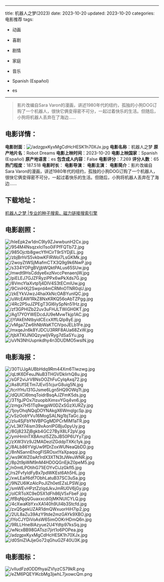 
---
title: 机器人之梦(2023)
date: 2023-10-20
updated: 2023-10-20
categories: 电影推荐
tags:
- 动画
- 喜剧
- 剧情
- 家庭
- 音乐

- Spanish (Español)
- es
---


> 影片改编自Sara Varon的漫画，讲述1980年代的纽约，孤独的小狗DOG订购了一个机器人，很快它俩变得密不可分，一起过着快乐的生活。但随后，小狗将机器人丢弃在了海边……

## **电影详情**：

**电影封面**：<img src="https://image.tmdb.org/t/p/w200/adzgpxKyxMgCdHcHESK1h70XJx.jpg" alt="/adzgpxKyxMgCdHcHESK1h70XJx.jpg" title="/adzgpxKyxMgCdHcHESK1h70XJx.jpg">
**电影名称**：机器人之梦
**原产地片名**：Robot Dreams
**电影上映时间**：2023-10-20
**电影上映国家**：Spanish (Español)
**原产地语言**：es
**包含成人内容**：False
**电影评分**：7.269
**评分人数**：65
**热门程度**：187.518
**电影时长**：
**电影导演**：
**电影主演**：
**电影简介**：影片改编自Sara Varon的漫画，讲述1980年代的纽约，孤独的小狗DOG订购了一个机器人，很快它俩变得密不可分，一起过着快乐的生活。但随后，小狗将机器人丢弃在了海边……

## **下载地址**：
[机器人之梦 |专业的种子搜索、磁力链接搜索引擎](https://movie.amd794.com:2083/?search=Robot%20Dreams&ordering=&mode=match_phrase&page_size=10&page=1)
 

## **电影剧照**：
<img src="https://image.tmdb.org/t/p/original/hIeEpk2w1dnC9ly9ZJwwbunH2Cx.jpg" alt="/hIeEpk2w1dnC9ly9ZJwwbunH2Cx.jpg" title="/hIeEpk2w1dnC9ly9ZJwwbunH2Cx.jpg"><img src="https://image.tmdb.org/t/p/original/954M4NsqzxIcl1so0iFPfFQTb72.jpg" alt="/954M4NsqzxIcl1so0iFPfFQTb72.jpg" title="/954M4NsqzxIcl1so0iFPfFQTb72.jpg"><img src="https://image.tmdb.org/t/p/original/985Ojctb8gwcYfHCirT9rSYDjEL.jpg" alt="/985Ojctb8gwcYfHCirT9rSYDjEL.jpg" title="/985Ojctb8gwcYfHCirT9rSYDjEL.jpg"><img src="https://image.tmdb.org/t/p/original/zbjBrhVS5vkbwKFIRWol7LsGKMk.jpg" alt="/zbjBrhVS5vkbwKFIRWol7LsGKMk.jpg" title="/zbjBrhVS5vkbwKFIRWol7LsGKMk.jpg"><img src="https://image.tmdb.org/t/p/original/2woyZtWSjMiafmCTX3Q9g9k6NwP.jpg" alt="/2woyZtWSjMiafmCTX3Q9g9k6NwP.jpg" title="/2woyZtWSjMiafmCTX3Q9g9k6NwP.jpg"><img src="https://image.tmdb.org/t/p/original/s334YOPgBVjjbWQktPALus65SUw.jpg" alt="/s334YOPgBVjjbWQktPALus65SUw.jpg" title="/s334YOPgBVjjbWQktPALus65SUw.jpg"><img src="https://image.tmdb.org/t/p/original/mwdt9HsCddye6xzNvccPenaenjW.jpg" alt="/mwdt9HsCddye6xzNvccPenaenjW.jpg" title="/mwdt9HsCddye6xzNvccPenaenjW.jpg"><img src="https://image.tmdb.org/t/p/original/piELEJ7GJZFRyziPPx6wPkXds7G.jpg" alt="/piELEJ7GJZFRyziPPx6wPkXds7G.jpg" title="/piELEJ7GJZFRyziPPx6wPkXds7G.jpg"><img src="https://image.tmdb.org/t/p/original/8VmcYlaXvtp1j4DIV4S3tECmlUw.jpg" alt="/8VmcYlaXvtp1j4DIV4S3tECmlUw.jpg" title="/8VmcYlaXvtp1j4DIV4S3tECmlUw.jpg"><img src="https://image.tmdb.org/t/p/original/9CiniHXj2Swprd4mCRMnOTNR0qU.jpg" alt="/9CiniHXj2Swprd4mCRMnOTNR0qU.jpg" title="/9CiniHXj2Swprd4mCRMnOTNR0qU.jpg"><img src="https://image.tmdb.org/t/p/original/zkEYkVJwzJ4haiXkNcOABYunlQC.jpg" alt="/zkEYkVJwzJ4haiXkNcOABYunlQC.jpg" title="/zkEYkVJwzJ4haiXkNcOABYunlQC.jpg"><img src="https://image.tmdb.org/t/p/original/uWcEAW1RkZ8NxKRKQ56oAbTZPgg.jpg" alt="/uWcEAW1RkZ8NxKRKQ56oAbTZPgg.jpg" title="/uWcEAW1RkZ8NxKRKQ56oAbTZPgg.jpg"><img src="https://image.tmdb.org/t/p/original/4Rc2P5uJZPEgT3Gl6IySpNn51Hz.jpg" alt="/4Rc2P5uJZPEgT3Gl6IySpNn51Hz.jpg" title="/4Rc2P5uJZPEgT3Gl6IySpNn51Hz.jpg"><img src="https://image.tmdb.org/t/p/original/zf3GPHIZb22uv3uFHJLTWiGH0KT.jpg" alt="/zf3GPHIZb22uv3uFHJLTWiGH0KT.jpg" title="/zf3GPHIZb22uv3uFHJLTWiGH0KT.jpg"><img src="https://image.tmdb.org/t/p/original/Ag17YOYWEDcdJU9eMvwTkjp1AC.jpg" alt="/Ag17YOYWEDcdJU9eMvwTkjp1AC.jpg" title="/Ag17YOYWEDcdJU9eMvwTkjp1AC.jpg"><img src="https://image.tmdb.org/t/p/original/jYlAkEhNtbyidCEcxXffLQIp8yE.jpg" alt="/jYlAkEhNtbyidCEcxXffLQIp8yE.jpg" title="/jYlAkEhNtbyidCEcxXffLQIp8yE.jpg"><img src="https://image.tmdb.org/t/p/original/vMga7Zw6hNbWaKTClVpoJELb1Fe.jpg" alt="/vMga7Zw6hNbWaKTClVpoJELb1Fe.jpg" title="/vMga7Zw6hNbWaKTClVpoJELb1Fe.jpg"><img src="https://image.tmdb.org/t/p/original/mxqeJn6k8YJDCU3RRF8AUa68ZxW.jpg" alt="/mxqeJn6k8YJDCU3RRF8AUa68ZxW.jpg" title="/mxqeJn6k8YJDCU3RRF8AUa68ZxW.jpg"><img src="https://image.tmdb.org/t/p/original/tjbXTKlJN0QzywljVRyg7dSaSYu.jpg" alt="/tjbXTKlJN0QzywljVRyg7dSaSYu.jpg" title="/tjbXTKlJN0QzywljVRyg7dSaSYu.jpg"><img src="https://image.tmdb.org/t/p/original/uVN3NhUupnkdhy4n3DUDMO5wsIN.jpg" alt="/uVN3NhUupnkdhy4n3DUDMO5wsIN.jpg" title="/uVN3NhUupnkdhy4n3DUDMO5wsIN.jpg">

## **电影海报**：
<img src="https://image.tmdb.org/t/p/original/30TUJgAUBbHdq9Rm44Xm6Tlwzwg.jpg" alt="/30TUJgAUBbHdq9Rm44Xm6Tlwzwg.jpg" title="/30TUJgAUBbHdq9Rm44Xm6Tlwzwg.jpg"><img src="https://image.tmdb.org/t/p/original/qLtK6DFeuJNuB3THGVDklirhQ8u.jpg" alt="/qLtK6DFeuJNuB3THGVDklirhQ8u.jpg" title="/qLtK6DFeuJNuB3THGVDklirhQ8u.jpg"><img src="https://image.tmdb.org/t/p/original/sGF2viJrV8NsOOZhFuCylqAxq72.jpg" alt="/sGF2viJrV8NsOOZhFuCylqAxq72.jpg" title="/sGF2viJrV8NsOOZhFuCylqAxq72.jpg"><img src="https://image.tmdb.org/t/p/original/As8UfSETm7JEvi51cjurG8uig5N.jpg" alt="/As8UfSETm7JEvi51cjurG8uig5N.jpg" title="/As8UfSETm7JEvi51cjurG8uig5N.jpg"><img src="https://image.tmdb.org/t/p/original/tcnYHu131GJsme6Lgn5HQ9OWqTt.jpg" alt="/tcnYHu131GJsme6Lgn5HQ9OWqTt.jpg" title="/tcnYHu131GJsme6Lgn5HQ9OWqTt.jpg"><img src="https://image.tmdb.org/t/p/original/dQUlCi6tmqToidrBsqAJZFmK5ds.jpg" alt="/dQUlCi6tmqToidrBsqAJZFmK5ds.jpg" title="/dQUlCi6tmqToidrBsqAJZFmK5ds.jpg"><img src="https://image.tmdb.org/t/p/original/3TfgJPOx7lzuopbXimsvYGq4vn6.jpg" alt="/3TfgJPOx7lzuopbXimsvYGq4vn6.jpg" title="/3TfgJPOx7lzuopbXimsvYGq4vn6.jpg"><img src="https://image.tmdb.org/t/p/original/zmgx7H51Tq9wgpW0DZxSGzXURZy.jpg" alt="/zmgx7H51Tq9wgpW0DZxSGzXURZy.jpg" title="/zmgx7H51Tq9wgpW0DZxSGzXURZy.jpg"><img src="https://image.tmdb.org/t/p/original/1joyOhqNQqDOYNAkgX6WmqlgcSp.jpg" alt="/1joyOhqNQqDOYNAkgX6WmqlgcSp.jpg" title="/1joyOhqNQqDOYNAkgX6WmqlgcSp.jpg"><img src="https://image.tmdb.org/t/p/original/vSzOobYVu16MogSALNg1bjTaGc.jpg" alt="/vSzOobYVu16MogSALNg1bjTaGc.jpg" title="/vSzOobYVu16MogSALNg1bjTaGc.jpg"><img src="https://image.tmdb.org/t/p/original/zIu4SjFbYNVBPGgMDPCrMIM1aTR.jpg" alt="/zIu4SjFbYNVBPGgMDPCrMIM1aTR.jpg" title="/zIu4SjFbYNVBPGgMDPCrMIM1aTR.jpg"><img src="https://image.tmdb.org/t/p/original/vL3Kf74ism39xAonlPGBju0pyUy.jpg" alt="/vL3Kf74ism39xAonlPGBju0pyUy.jpg" title="/vL3Kf74ism39xAonlPGBju0pyUy.jpg"><img src="https://image.tmdb.org/t/p/original/8Gj823ZjBgkb4GC27ByX8LF2pV.jpg" alt="/8Gj823ZjBgkb4GC27ByX8LF2pV.jpg" title="/8Gj823ZjBgkb4GC27ByX8LF2pV.jpg"><img src="https://image.tmdb.org/t/p/original/ymHmlnTXBAmzl5ZZbJB50P6UYy7.jpg" alt="/ymHmlnTXBAmzl5ZZbJB50P6UYy7.jpg" title="/ymHmlnTXBAmzl5ZZbJB50P6UYy7.jpg"><img src="https://image.tmdb.org/t/p/original/zXW3Vz9J2MADezIZGddpTXKc1yk.jpg" alt="/zXW3Vz9J2MADezIZGddpTXKc1yk.jpg" title="/zXW3Vz9J2MADezIZGddpTXKc1yk.jpg"><img src="https://image.tmdb.org/t/p/original/8ALb86YVgUw9fDrZoxWUNeaQbDD.jpg" alt="/8ALb86YVgUw9fDrZoxWUNeaQbDD.jpg" title="/8ALb86YVgUw9fDrZoxWUNeaQbDD.jpg"><img src="https://image.tmdb.org/t/p/original/8nNSannEhogFlSROsxtYaXpaqqi.jpg" alt="/8nNSannEhogFlSROsxtYaXpaqqi.jpg" title="/8nNSannEhogFlSROsxtYaXpaqqi.jpg"><img src="https://image.tmdb.org/t/p/original/ws9KWZ0aAt1rdX3XTN3tJWeuWNR.jpg" alt="/ws9KWZ0aAt1rdX3XTN3tJWeuWNR.jpg" title="/ws9KWZ0aAt1rdX3XTN3tJWeuWNR.jpg"><img src="https://image.tmdb.org/t/p/original/8p2t9pWM9nM4HDOQGnEjkZ0peM5.jpg" alt="/8p2t9pWM9nM4HDOQGnEjkZ0peM5.jpg" title="/8p2t9pWM9nM4HDOQGnEjkZ0peM5.jpg"><img src="https://image.tmdb.org/t/p/original/n0mtLPOtihG71iEOYvCiJzGkfl5.jpg" alt="/n0mtLPOtihG71iEOYvCiJzGkfl5.jpg" title="/n0mtLPOtihG71iEOYvCiJzGkfl5.jpg"><img src="https://image.tmdb.org/t/p/original/rs2FvfyIdFyBx7pdWKEst6Ah5HL.jpg" alt="/rs2FvfyIdFyBx7pdWKEst6Ah5HL.jpg" title="/rs2FvfyIdFyBx7pdWKEst6Ah5HL.jpg"><img src="https://image.tmdb.org/t/p/original/xwLEaif6df7ObhLatuB37SC3uSa.jpg" alt="/xwLEaif6df7ObhLatuB37SC3uSa.jpg" title="/xwLEaif6df7ObhLatuB37SC3uSa.jpg"><img src="https://image.tmdb.org/t/p/original/9NZU6lKzAlcPoJIZh0etEZsLPSW.jpg" alt="/9NZU6lKzAlcPoJIZh0etEZsLPSW.jpg" title="/9NZU6lKzAlcPoJIZh0etEZsLPSW.jpg"><img src="https://image.tmdb.org/t/p/original/smWEvHPztZzIqdJkvJmRU0V6jGy.jpg" alt="/smWEvHPztZzIqdJkvJmRU0V6jGy.jpg" title="/smWEvHPztZzIqdJkvJmRU0V6jGy.jpg"><img src="https://image.tmdb.org/t/p/original/olCRToXC9eD5X1dFh86jV5xFbeF.jpg" alt="/olCRToXC9eD5X1dFh86jV5xFbeF.jpg" title="/olCRToXC9eD5X1dFh86jV5xFbeF.jpg"><img src="https://image.tmdb.org/t/p/original/tfBqNjqQGuaxxcdi0jMKNUICYLQ.jpg" alt="/tfBqNjqQGuaxxcdi0jMKNUICYLQ.jpg" title="/tfBqNjqQGuaxxcdi0jMKNUICYLQ.jpg"><img src="https://image.tmdb.org/t/p/original/4cXwaKbYxvXA140h9Ul4b3Stcfd.jpg" alt="/4cXwaKbYxvXA140h9Ul4b3Stcfd.jpg" title="/4cXwaKbYxvXA140h9Ul4b3Stcfd.jpg"><img src="https://image.tmdb.org/t/p/original/zxQ5gekUZAR1dmQWxuorHiH7ip2.jpg" alt="/zxQ5gekUZAR1dmQWxuorHiH7ip2.jpg" title="/zxQ5gekUZAR1dmQWxuorHiH7ip2.jpg"><img src="https://image.tmdb.org/t/p/original/2UL8aZu39AzY9tde2mzGAYk9XBO.jpg" alt="/2UL8aZu39AzY9tde2mzGAYk9XBO.jpg" title="/2UL8aZu39AzY9tde2mzGAYk9XBO.jpg"><img src="https://image.tmdb.org/t/p/original/lYoCJYDiVoAsW65imOOKrHDmQ6n.jpg" alt="/lYoCJYDiVoAsW65imOOKrHDmQ6n.jpg" title="/lYoCJYDiVoAsW65imOOKrHDmQ6n.jpg"><img src="https://image.tmdb.org/t/p/original/9RLLHne8lAzyue2U4Ydtp97ksSq.jpg" alt="/9RLLHne8lAzyue2U4Ydtp97ksSq.jpg" title="/9RLLHne8lAzyue2U4Ydtp97ksSq.jpg"><img src="https://image.tmdb.org/t/p/original/wNcxBB98GATszi7jirt1o6POPea.jpg" alt="/wNcxBB98GATszi7jirt1o6POPea.jpg" title="/wNcxBB98GATszi7jirt1o6POPea.jpg"><img src="https://image.tmdb.org/t/p/original/adzgpxKyxMgCdHcHESK1h70XJx.jpg" alt="/adzgpxKyxMgCdHcHESK1h70XJx.jpg" title="/adzgpxKyxMgCdHcHESK1h70XJx.jpg"><img src="https://image.tmdb.org/t/p/original/d0SniZIAJjeGo72qGhuGZF40U3K.jpg" alt="/d0SniZIAJjeGo72qGhuGZF40U3K.jpg" title="/d0SniZIAJjeGo72qGhuGZF40U3K.jpg">

## **电影图标**：
<img src="https://image.tmdb.org/t/p/original/vIludFzdODDfhyaiZVIyzCS79kR.png" alt="/vIludFzdODDfhyaiZVIyzCS79kR.png" title="/vIludFzdODDfhyaiZVIyzCS79kR.png"><img src="https://image.tmdb.org/t/p/original/eZM6PQEYIKcbMg3jwhL7jxowcQm.png" alt="/eZM6PQEYIKcbMg3jwhL7jxowcQm.png" title="/eZM6PQEYIKcbMg3jwhL7jxowcQm.png">
